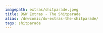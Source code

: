 ```yaml
---
imagepath: extras/shitparade.jpeg
title: D&W Extras - The Shitparade
alias: /dnwcomic/dw-extras-the-shitparade/
tags: shitparade
---
```

